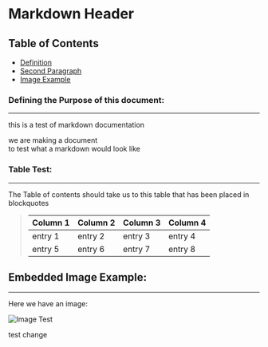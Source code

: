# Markdown Header

## Table of Contents 
- [Definition](#Definition)
- [Second Paragraph](#paragraph1)
- [Image Example](#image1)


### Defining the Purpose of this document: <a name="Definition"></a>
  
 ***  

this is a test of markdown documentation

we are making a document  
to test what a markdown would look like

### Table Test: <a name="paragraph1"></a>
***
The Table of contents should take us to this table that has been placed in blockquotes

>| Column 1 | Column 2 | Column 3 | Column 4 |
>|----------|----------|----------|----------|
>|entry 1|entry 2|entry 3|entry 4|
>|entry 5|entry 6|entry 7|entry 8|

## Embedded Image Example: <a name="image1"></a>
***
Here we have an image:

![Image Test](images/san-juan-mountains.jpg "Beautiful Mountains")

test change